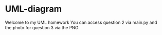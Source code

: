 # UML-diagram

Welcome to my UML homework
You can access question 2 via main.py and the photo for question 3 via the PNG